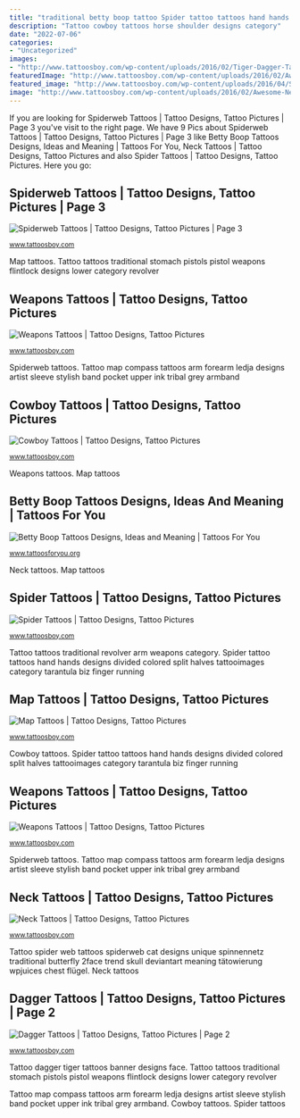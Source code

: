 ```yaml
---
title: "traditional betty boop tattoo Spider tattoo tattoos hand hands designs divided colored split halves tattooimages category tarantula biz finger running"
description: "Tattoo cowboy tattoos horse shoulder designs category"
date: "2022-07-06"
categories:
- "Uncategorized"
images:
- "http://www.tattoosboy.com/wp-content/uploads/2016/02/Tiger-Dagger-Tattoo-TB12092.jpg"
featuredImage: "http://www.tattoosboy.com/wp-content/uploads/2016/02/Awesome-Neck-Tattoo-TB1015.jpg"
featured_image: "http://www.tattoosboy.com/wp-content/uploads/2016/04/Stylish-Compass-And-Map-Tattoo-TB1120.jpg"
image: "http://www.tattoosboy.com/wp-content/uploads/2016/02/Awesome-Neck-Tattoo-TB1015.jpg"
---
```


If you are looking for Spiderweb Tattoos | Tattoo Designs, Tattoo Pictures | Page 3 you've visit to the right page. We have 9 Pics about Spiderweb Tattoos | Tattoo Designs, Tattoo Pictures | Page 3 like Betty Boop Tattoos Designs, Ideas and Meaning | Tattoos For You, Neck Tattoos | Tattoo Designs, Tattoo Pictures and also Spider Tattoos | Tattoo Designs, Tattoo Pictures. Here you go:

## Spiderweb Tattoos | Tattoo Designs, Tattoo Pictures | Page 3

![Spiderweb Tattoos | Tattoo Designs, Tattoo Pictures | Page 3](http://www.tattoosboy.com/wp-content/uploads/2016/04/Elegant-Spider-Web-And-Butterfly-Tattoo-TB116.jpg "Tattoo tattoos traditional revolver arm weapons category")

<small>www.tattoosboy.com</small>

Map tattoos. Tattoo tattoos traditional stomach pistols pistol weapons flintlock designs lower category revolver

## Weapons Tattoos | Tattoo Designs, Tattoo Pictures

![Weapons Tattoos | Tattoo Designs, Tattoo Pictures](http://www.tattoosboy.com/wp-content/uploads/2013/12/Traditional-Revolver-Tattoo-On-Arm.jpg "Spiderweb tattoos")

<small>www.tattoosboy.com</small>

Spiderweb tattoos. Tattoo map compass tattoos arm forearm ledja designs artist sleeve stylish band pocket upper ink tribal grey armband

## Cowboy Tattoos | Tattoo Designs, Tattoo Pictures

![Cowboy Tattoos | Tattoo Designs, Tattoo Pictures](http://www.tattoosboy.com/wp-content/uploads/2016/02/Wonderful-Cowboy-Horse-Tattoo-on-Shoulder-TB12339.jpeg "Tattoo tattoos traditional revolver arm weapons category")

<small>www.tattoosboy.com</small>

Weapons tattoos. Map tattoos

## Betty Boop Tattoos Designs, Ideas And Meaning | Tattoos For You

![Betty Boop Tattoos Designs, Ideas and Meaning | Tattoos For You](https://www.tattoosforyou.org/wp-content/uploads/2016/03/Tattoos-of-Betty-Boop.jpg "Tattoos tattoo face neck awesome designs maori trashy regret buddhist many man cool aren tattooimages biz mandala")

<small>www.tattoosforyou.org</small>

Neck tattoos. Map tattoos

## Spider Tattoos | Tattoo Designs, Tattoo Pictures

![Spider Tattoos | Tattoo Designs, Tattoo Pictures](http://www.tattoosboy.com/wp-content/uploads/2016/03/Spider-Tattoo-Design-AWl1087.jpg "Tattoo cowboy tattoos horse shoulder designs category")

<small>www.tattoosboy.com</small>

Tattoo tattoos traditional revolver arm weapons category. Spider tattoo tattoos hand hands designs divided colored split halves tattooimages category tarantula biz finger running

## Map Tattoos | Tattoo Designs, Tattoo Pictures

![Map Tattoos | Tattoo Designs, Tattoo Pictures](http://www.tattoosboy.com/wp-content/uploads/2016/04/Stylish-Compass-And-Map-Tattoo-TB1120.jpg "Cowboy tattoos")

<small>www.tattoosboy.com</small>

Cowboy tattoos. Spider tattoo tattoos hand hands designs divided colored split halves tattooimages category tarantula biz finger running

## Weapons Tattoos | Tattoo Designs, Tattoo Pictures

![Weapons Tattoos | Tattoo Designs, Tattoo Pictures](http://www.tattoosboy.com/wp-content/uploads/2013/12/Traditional-Pistols-Tattoo-On-Stomach.jpg "Spider tattoo tattoos hand hands designs divided colored split halves tattooimages category tarantula biz finger running")

<small>www.tattoosboy.com</small>

Spiderweb tattoos. Tattoo map compass tattoos arm forearm ledja designs artist sleeve stylish band pocket upper ink tribal grey armband

## Neck Tattoos | Tattoo Designs, Tattoo Pictures

![Neck Tattoos | Tattoo Designs, Tattoo Pictures](http://www.tattoosboy.com/wp-content/uploads/2016/02/Awesome-Neck-Tattoo-TB1015.jpg "Tattoo tattoos traditional revolver arm weapons category")

<small>www.tattoosboy.com</small>

Tattoo spider web tattoos spiderweb cat designs unique spinnennetz traditional butterfly 2face trend skull deviantart meaning tätowierung wpjuices chest flügel. Neck tattoos

## Dagger Tattoos | Tattoo Designs, Tattoo Pictures | Page 2

![Dagger Tattoos | Tattoo Designs, Tattoo Pictures | Page 2](http://www.tattoosboy.com/wp-content/uploads/2016/02/Tiger-Dagger-Tattoo-TB12092.jpg "Tattoo tattoos traditional stomach pistols pistol weapons flintlock designs lower category revolver")

<small>www.tattoosboy.com</small>

Tattoo dagger tiger tattoos banner designs face. Tattoo tattoos traditional stomach pistols pistol weapons flintlock designs lower category revolver

Tattoo map compass tattoos arm forearm ledja designs artist sleeve stylish band pocket upper ink tribal grey armband. Cowboy tattoos. Spider tattoos
